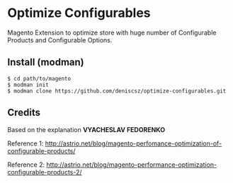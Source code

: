 # Optimize Configurables
Magento Extension to optimize store with huge number of Configurable Products and Configurable Options.

Install (modman)
------------------
    $ cd path/to/magento
    $ modman init
    $ modman clone https://github.com/deniscsz/optimize-configurables.git

Credits
------------------
Based on the explanation **VYACHESLAV FEDORENKO**

Reference 1: http://astrio.net/blog/magento-perfomance-optimization-of-configurable-products/

Reference 2: http://astrio.net/blog/magento-performance-optimization-configurable-products-2/
